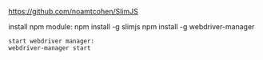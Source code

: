 
https://github.com/noamtcohen/SlimJS

install npm module:
    npm install -g slimjs
    npm install -g webdriver-manager

    start webdriver manager:
    webdriver-manager start

